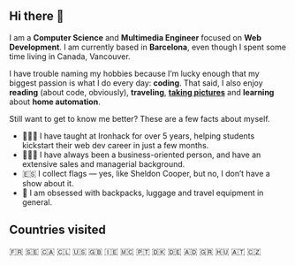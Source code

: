 ## Hi there 👋

I am a **Computer Science** and **Multimedia Engineer** focused on **Web Development**. I am currently based in **Barcelona**, even though I spent some time living in Canada, Vancouver.

I have trouble naming my hobbies because I’m lucky enough that my biggest passion is what I do every day: **coding**. That said, I also enjoy **reading** (about code, obviously), **traveling**, [**taking pictures**](<https://www.instagram.com/zapatran>) and **learning** about **home automation**.

Still want to get to know me better? These are a few facts about myself.

*   👨🏻‍🏫 I have taught at Ironhack for over 5 years, helping students kickstart their web dev career in just a few months.
*   👷🏻‍♂️ I have always been a business-oriented person, and have an extensive sales and managerial background.
*   🇪🇸 I collect flags — yes, like Sheldon Cooper, but no, I don’t have a show about it.
*   🎒 I am obsessed with backpacks, luggage and travel equipment in general.

## Countries visited

🇫🇷 🇸🇪 🇨🇦 🇨🇱 🇺🇸 🇬🇧 🇮🇪 🇲🇨 🇵🇹 🇩🇰 🇩🇪 🇦🇩 🇬🇷 🇭🇺 🇦🇹 🇨🇿 

